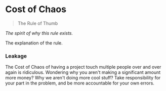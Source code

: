 # Cost of Chaos

> The Rule of Thumb

*The spirit of why this rule exists.*

The explanation of the rule.

### Leakage

The Cost of Chaos of having a project touch multiple people over and over again is ridiculous. Wondering why you aren't making a significant amount more money? Why we aren't doing more cool stuff? Take responsibility for your part in the problem, and be more accountable for your own errors.
